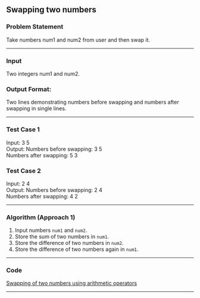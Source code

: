 ## Swapping two numbers

### Problem Statement
Take numbers num1 and num2 from user and then swap it.

---

### Input
Two integers num1 and num2.

### Output Format:
Two lines demonstrating numbers before swapping and numbers after swapping in single lines.

---

### Test Case 1
Input: 
3 5 <br>
Output: 
Numbers before swapping: 3 5 <br>
Numbers after swapping: 5 3 <br>

### Test Case 2
Input: 
2 4 <br>
Output: 
Numbers before swapping: 2 4 <br>
Numbers after swapping: 4 2 <br>

---

### Algorithm (Approach 1)
1. Input numbers `num1` and `num2`.
2. Store the sum of two numbers in `num1`.
3. Store the difference of two numbers in `num2`.
4. Store the difference of two numbers again in `num1`.

---

### Code

[Swapping of two numbers using arithmetic operators](swapping_using_arithmetic_operators.c)

---